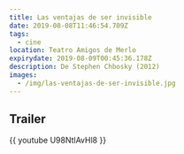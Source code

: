 ```yaml
---
title: Las ventajas de ser invisible
date: 2019-08-08T11:46:54.709Z
tags:
  - cine
location: Teatro Amigos de Merlo
expirydate: 2019-08-09T00:45:36.178Z
description: De Stephen Chbosky (2012)
images:
  - /img/las-ventajas-de-ser-invisible.jpg
---
```

## Trailer

{{ youtube U98NtlAvHl8 }}
